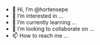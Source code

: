- 👋 Hi, I’m @hortensepe
- 👀 I’m interested in ...
- 🌱 I’m currently learning ...
- 💞️ I’m looking to collaborate on ...
- 📫 How to reach me ...

<!---
hortensepe/hortensepe is a ✨ special ✨ repository because its `README.md` (this file) appears on your GitHub profile.
You can click the Preview link to take a look at your changes.
--->
